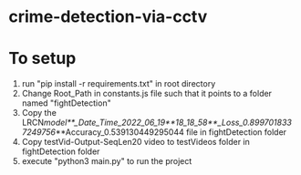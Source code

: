 # crime-detection-via-cctv

# To setup

1. run "pip install -r requirements.txt" in root directory
2. Change Root_Path in constants.js file such that it points to a folder named "fightDetection"
3. Copy the LRCN*model**\_Date_Time_2022_06_19**18_18_58\*\*\_Loss_0.8997018337249756*\*\*Accuracy_0.539130449295044 file in fightDetection folder
4. Copy testVid-Output-SeqLen20 video to testVideos folder in fightDetection folder
5. execute "python3 main.py" to run the project
